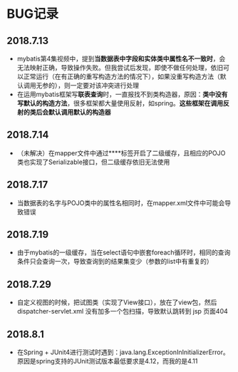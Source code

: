 # BUG记录

## 2018.7.13

- mybatis第4集视频中，提到**当数据表中字段和实体类中属性名不一致时**，会无法映射正确，导致操作失败。但我尝试后发现，即使不做任何处理，依旧可以正常运行（在有正确的重写构造方法的情况下），如果没重写构造方法（默认调用无参的），则一定要对该冲突进行处理
- 在运用mybatis框架写**联表查询**时，一直报找不到类构造器，原因：**类中没有写默认的构造方法**，很多框架都大量使用反射，如spring。**这些框架在调用反射的类后会默认调用默认的构造器**

## 2018.7.14

- （未解决）在mapper文件中通过**<cache/>**标签开启了二级缓存，且相应的POJO类也实现了Serializable接口，但二级缓存依旧无法使用

## 2018.7.17

- 当数据表的名字与POJO类中的属性名相同时，在mapper.xml文件中可能会导致错误

## 2018.7.19

- 由于mybatis的一级缓存，当在select语句中嵌套foreach循环时，相同的查询条件只会查询一次，导致查询到的结果集变少（参数的list中有重复的）

## 2018.7.29

- 自定义视图的时候，把试图类（实现了View接口），放在了view包，然后 dispatcher-servlet.xml 没有加多一个包扫描，导致默认跳转到 jsp 页面404

## 2018.8.1

- 在Spring + JUnit4进行测试时遇到：java.lang.ExceptionInInitializerError。原因是spring支持的JUnit测试版本最低要求是4.12，而我的是4.11

